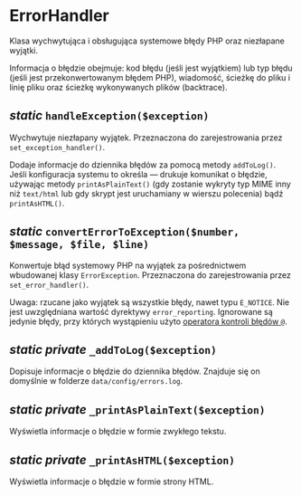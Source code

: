 ErrorHandler
===

Klasa wychwytująca i obsługująca systemowe błędy PHP oraz niezłapane wyjątki.

Informacja o błędzie obejmuje: kod błędu (jeśli jest wyjątkiem) lub typ błędu (jeśli jest przekonwertowanym błędem PHP), wiadomość, ścieżkę do pliku i linię pliku oraz ścieżkę wykonywanych plików (backtrace).

## *static* `handleException($exception)`

Wychwytuje niezłapany wyjątek. Przeznaczona do zarejestrowania przez `set_exception_handler()`.

Dodaje informacje do dziennika błędów za pomocą metody `addToLog()`. Jeśli konfiguracja systemu to określa — drukuje komunikat o błędzie, używając metody `printAsPlainText()` (gdy zostanie wykryty typ MIME inny niż `text/html` lub gdy skrypt jest uruchamiany w wierszu polecenia) bądź `printAsHTML()`.

## *static* `convertErrorToException($number, $message, $file, $line)`

Konwertuje błąd systemowy PHP na wyjątek za pośrednictwem wbudowanej klasy `ErrorException`. Przeznaczona do zarejestrowania przez `set_error_handler()`.

Uwaga: rzucane jako wyjątek są wszystkie błędy, nawet typu `E_NOTICE`. Nie jest uwzględniana wartość dyrektywy `error_reporting`. Ignorowane są jedynie błędy, przy których wystąpieniu użyto [operatora kontroli błędów `@`](http://php.net/manual/en/language.operators.errorcontrol.php).

## *static private* `_addToLog($exception)`

Dopisuje informacje o błędzie do dziennika błędów. Znajduje się on domyślnie w folderze `data/config/errors.log`.

## *static private* `_printAsPlainText($exception)`

Wyświetla informacje o błędzie w formie zwykłego tekstu.

## *static private* `_printAsHTML($exception)`

Wyświetla informacje o błędzie w formie strony HTML.